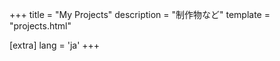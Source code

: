 +++
title = "My Projects"
description = "制作物など"
template = "projects.html"

[extra]
lang = 'ja'
+++
